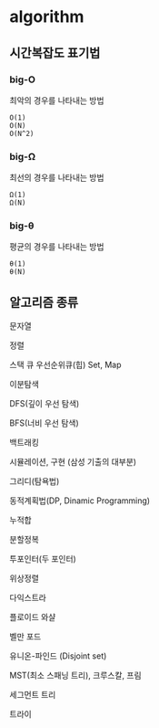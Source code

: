 # algorithm

## 시간복잡도 표기법

### big-O

최악의 경우를 나타내는 방법
  
    O(1)
    O(N)
    O(N^2)

### big-Ω
최선의 경우를 나타내는 방법

    Ω(1)
    Ω(N)

### big-θ
평균의 경우를 나타내는 방법

    θ(1)
    θ(N)

## 알고리즘 종류
문자열

정렬

스택
큐
우선순위큐(힙)
Set, Map

이분탐색

DFS(깊이 우선 탐색)

BFS(너비 우선 탐색)

백트래킹

시뮬레이션, 구현 (삼성 기출의 대부분)

그리디(탐욕법)

동적계획법(DP, Dinamic Programming)

누적합

분할정복

투포인터(두 포인터)

위상정렬

다익스트라

플로이드 와샬

벨만 포드

유니온-파인드 (Disjoint set)

MST(최소 스패닝 트리), 크루스칼, 프림

세그먼트 트리

트라이
